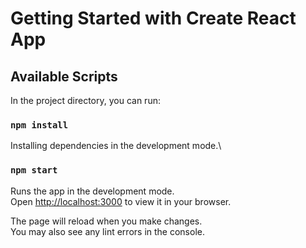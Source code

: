 # Getting Started with Create React App

## Available Scripts

In the project directory, you can run:

### `npm install`

Installing dependencies in the development mode.\

### `npm start`

Runs the app in the development mode.\
Open [http://localhost:3000](http://localhost:3000) to view it in your browser.

The page will reload when you make changes.\
You may also see any lint errors in the console.


